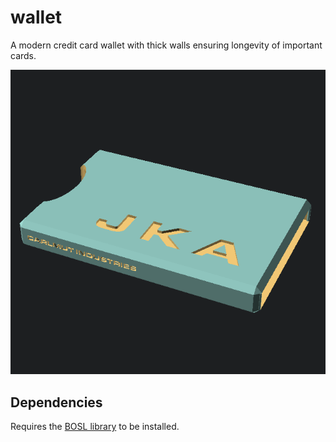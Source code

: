 # wallet

A modern credit card wallet with thick walls ensuring longevity of important cards.

![First rendering of Wallet](https://raw.githubusercontent.com/Carlmut-Industries/wallet/master/render1.png)

## Dependencies

Requires the [BOSL library](https://github.com/revarbat/BOSL) to be installed.
